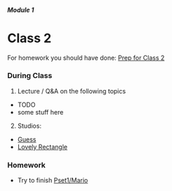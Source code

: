 ##### Module 1
# Class 2

For homework you should have done: [Prep for Class 2](../class2-prep)

### During Class
1. Lecture / Q&A on the following topics
  * TODO
  * some stuff here
2. Studios:
  * [Guess](../studios/guess)
  * [Lovely Rectangle](../studios/rectangle)

### Homework
* Try to finish [Pset1/Mario](http://cdn.cs50.net/2015/fall/psets/1/pset1/pset1.html#itsa_mario)
